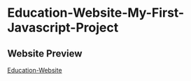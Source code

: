 # Education-Website-My-First-Javascript-Project
  Website Preview 
----------
  <a href="https://abdoshbr3322.github.io/Education-Website-My-First-Javascript-Project/">Education-Website</a>
